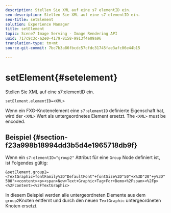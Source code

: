 ```yaml
---
description: Stellen Sie XML auf eine s7 elementID ein.
seo-description: Stellen Sie XML auf eine s7 elementID ein.
seo-title: setElement
solution: Experience Manager
title: setElement
topic: Scene7 Image Serving - Image Rendering API
uuid: 717c9c3c-a2e0-4179-8158-9913f4e09a96
translation-type: tm+mt
source-git-commit: 7bc7b3a86fbcdc57cfdc31745fae3afc06e44b15

---
```



# setElement{#setelement}

Stellen Sie XML auf eine s7:elementID ein.

`setElement.elementID=<XML>`

Wenn ein FXG-Knotenelement eine `s7:elementID` definierte Eigenschaft hat, wird der `<XML>` Wert als untergeordnetes Element ersetzt. The `<XML>` must be encoded.

## Beispiel {#section-f23a998b18994dd3b5d4e1965718db9f}

Wenn ein `s7:elementID="group2"` Attribut für eine `Group` Node definiert ist, ist Folgendes gültig:

`&setElement.group2=<TextGraphic+fontFamily%3D"DefaultFont"+fontSize%3D"50"+x%3D"20"+y%3D"500"><content><p><span>New+Text+Graphic+Tag+For+Demo<%2Fspan><%2Fp><%2Fcontent><%2FTextGraphic>`

In diesem Beispiel werden alle untergeordneten Elemente aus dem `group2`Knoten entfernt und durch den neuen `TextGraphic` untergeordneten Knoten ersetzt.

